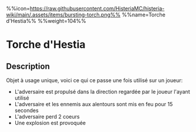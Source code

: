 %%icon=https://raw.githubusercontent.com/HisteriaMC/histeria-wiki/main/.assets/items/bursting-torch.png%%
%%name=Torche d'Hestia%%
%%weight=104%%

# Torche d'Hestia

## Description

Objet à usage unique, voici ce qui ce passe une fois utilisé sur un joueur:
- L'adversaire est propulsé dans la direction regardée par le joueur l'ayant utilisé
- L'adversaire et les ennemis aux alentours sont mis en feu pour 15 secondes
- L'adversaire perd 2 coeurs
- Une explosion est provoquée